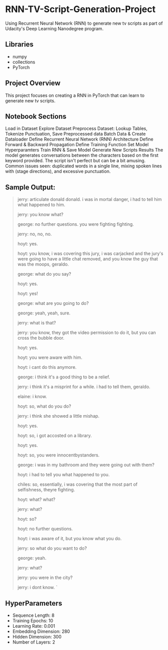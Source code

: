 # RNN-TV-Script-Generation-Project
Using Recurrent Neural Network (RNN)  to generate new tv scripts as part of Udacity's Deep Learning Nanodegree program.

## Libraries
- numpy
- collections
- PyTorch

## Project Overview
This project focuses on creating a RNN in PyTorch that can learn to generate new tv scripts.

## Notebook Sections
Load in Dataset
Explore Dataset
Preprocess Dataset: Lookup Tables, Tokenize Punctuation, Save Preprocessed data
Batch Data & Create Dataloader
Define Recurrent Neural Network (RNN) Architecture
Define Forward & Backward Propagation
Define Training Function
Set Model Hyperparamters
Train RNN & Save Model
Generate New Scripts
Results
The model generates conversations between the characters based on the first keyword provided. The script isn't perfect but can be a bit amusing. Common issues seen: duplicated words in a single line, mixing spoken lines with (stage directions), and excessive punctuation.

## Sample Output:

> jerry: articulate donald donald. i was in mortal danger, i had to tell him what happened to him.
> 
> jerry: you know what? 
> 
> george: no further questions. you were fighting fighting.
> 
> jerry: no, no, no.
> 
> hoyt: yes.
> 
> hoyt: you know, i was covering this jury, i was carjacked and the jury's were going to have a little chat removed, and you know the guy that was the moops, geraldo.
> 
> george: what do you say?
> 
> hoyt: yes.
> 
> hoyt: yes!
> 
> george: what are you going to do?
> 
> george: yeah, yeah, sure.
> 
> jerry: what is that?
> 
> jerry: you know, they got the video permission to do it, but you can cross the bubble door.
> 
> hoyt: yes.
> 
> hoyt: you were aware with him.
> 
> hoyt: i cant do this anymore.
> 
> george: i think it's a good thing to be a relief.
> 
> jerry: i think it's a misprint for a while. i had to tell them, geraldo.
> 
> elaine: i know.
> 
> hoyt: so, what do you do?
> 
> jerry: i think she showed a little mishap.
> 
> hoyt: yes.
> 
> hoyt: so, i got accosted on a library.
> 
> hoyt: yes.
> 
> hoyt: so, you were innocentbystanders.
> 
> george: i was in my bathroom and they were going out with them?
> 
> hoyt: i had to tell you what happened to you.
> 
> chiles: so, essentially, i was covering that the most part of selfishness, theyre fighting.
> 
> hoyt: what? what?
> 
> jerry: what?
> 
> hoyt: so?
> 
> hoyt: no further questions.
> 
> hoyt: i was aware of it, but you know what you do.
> 
> jerry: so what do you want to do?
> 
> george: yeah.
> 
> jerry: what?
> 
> jerry: you were in the city?
> 
> jerry: i dont know. `

## HyperParameters 
- Sequence Length: 8
- Training Epochs: 10
- Learning Rate: 0.001
- Embedding Dimension: 280
- Hidden Dimension: 300
- Number of Layers: 2

